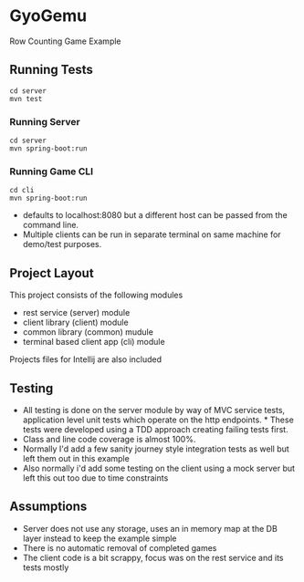 # GyoGemu
Row Counting Game Example

## Running Tests
```
cd server
mvn test
```
### Running Server
```
cd server
mvn spring-boot:run
```

### Running Game CLI
```
cd cli
mvn spring-boot:run
```
*  defaults to localhost:8080 but a different host can be passed from the command line.
* Multiple clients can be run in separate terminal on same machine for demo/test purposes.

## Project Layout

This project consists of the following modules
* rest service (server) module 
* client library (client) module
* common library (common) mudule
* terminal based client app (cli) module

Projects files for Intellij are also included

## Testing

* All testing is done on the server module by way of MVC service tests, application level unit tests which operate on the http endpoints. * These tests were developed using a TDD approach creating failing tests first. 
* Class and line code coverage is almost 100%.
* Normally I'd add a few sanity journey style integration tests as well but left them out in this example
* Also normally i'd add some testing on the client using a mock server but left this out too due to time constraints

## Assumptions
* Server does not use any storage, uses an in memory map at the DB layer instead to keep the example simple
* There is no automatic removal of completed games
* The client code is a bit scrappy, focus was on the rest service and its tests mostly

